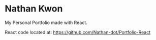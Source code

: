 # Nathan Kwon

My Personal Portfolio made with React.

React code located at:
https://github.com/Nathan-dot/Portfolio-React
